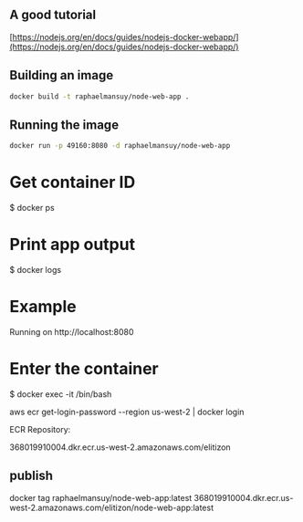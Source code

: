## A good tutorial

[https://nodejs.org/en/docs/guides/nodejs-docker-webapp/](https://nodejs.org/en/docs/guides/nodejs-docker-webapp/)

## Building an image

```bash
docker build -t raphaelmansuy/node-web-app .
```

## Running the image

```bash
docker run -p 49160:8080 -d raphaelmansuy/node-web-app
```

# Get container ID

$ docker ps

# Print app output

$ docker logs <container id>

# Example

Running on http://localhost:8080

# Enter the container

$ docker exec -it <container id> /bin/bash


aws ecr get-login-password --region us-west-2 | docker login


ECR Repository:

368019910004.dkr.ecr.us-west-2.amazonaws.com/elitizon

## publish

docker tag raphaelmansuy/node-web-app:latest 368019910004.dkr.ecr.us-west-2.amazonaws.com/elitizon/node-web-app:latest 